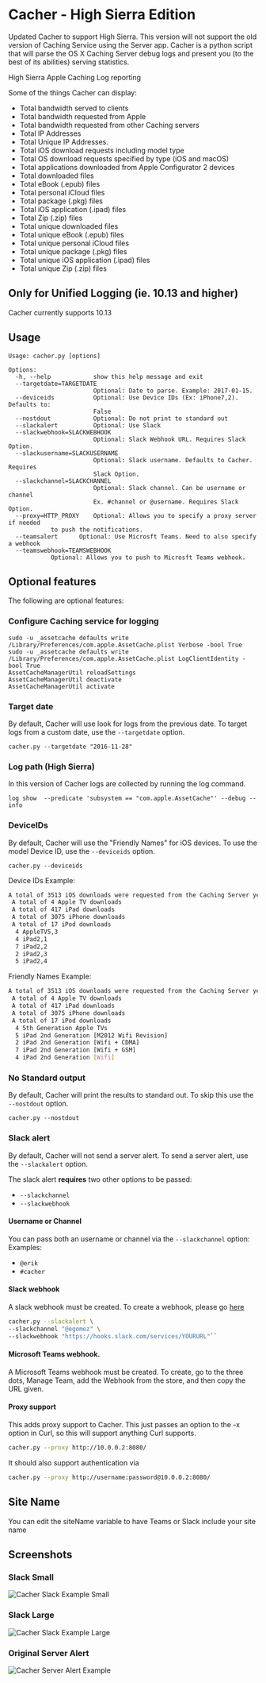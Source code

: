 # Cacher - High Sierra Edition
Updated Cacher to support High Sierra. This version will not support the old version of Caching Service using the Server app. Cacher is a python script that will parse the OS X Caching Server debug logs and present you (to the best of its abilities) serving statistics.

High Sierra Apple Caching Log reporting

Some of the things Cacher can display:
- Total bandwidth served to clients
- Total bandwidth requested from Apple
- Total bandwidth requested from other Caching servers
- Total IP Addresses
- Total Unique IP Addresses.
- Total iOS download requests including model type
- Total OS download requests specified by type (iOS and macOS)
- Total applications downloaded from Apple Configurator 2 devices
- Total downloaded files
- Total eBook (.epub) files
- Total personal iCloud files
- Total package (.pkg) files
- Total iOS application (.ipad) files
- Total Zip (.zip) files
- Total unique downloaded files
- Total unique eBook (.epub) files
- Total unique personal iCloud files
- Total unique package (.pkg) files
- Total unique iOS application (.ipad) files
- Total unique Zip (.zip) files

## Only for Unified Logging (ie. 10.13 and higher)
Cacher currently supports 10.13

## Usage
```
Usage: cacher.py [options]

Options:
  -h, --help            show this help message and exit
  --targetdate=TARGETDATE
                        Optional: Date to parse. Example: 2017-01-15.
  --deviceids           Optional: Use Device IDs (Ex: iPhone7,2). Defaults to:
                        False
  --nostdout            Optional: Do not print to standard out
  --slackalert          Optional: Use Slack
  --slackwebhook=SLACKWEBHOOK
                        Optional: Slack Webhook URL. Requires Slack Option.
  --slackusername=SLACKUSERNAME
                        Optional: Slack username. Defaults to Cacher. Requires
                        Slack Option.
  --slackchannel=SLACKCHANNEL
                        Optional: Slack channel. Can be username or channel
                        Ex. #channel or @username. Requires Slack Option.
  --proxy=HTTP_PROXY    Optional: Allows you to specify a proxy server if needed
			to push the notifications.
  --teamsalert		Optional: Use Microsft Teams. Need to also specify a webhook
  --teamswebhook=TEAMSWEBHOOK
			Optional: Allows you to push to Microsft Teams webhook.
```
## Optional features
The following are optional features:

### Configure Caching service for logging
```
sudo -u _assetcache defaults write /Library/Preferences/com.apple.AssetCache.plist Verbose -bool True
sudo -u _assetcache defaults write /Library/Preferences/com.apple.AssetCache.plist LogClientIdentity -bool True
AssetCacheManagerUtil reloadSettings
AssetCacheManagerUtil deactivate
AssetCacheManagerUtil activate
```

### Target date
By default, Cacher will use look for logs from the previous date. To target logs from a custom date, use the `--targetdate` option.

`cacher.py --targetdate "2016-11-28"`

### Log path (High Sierra)
In this version of Cacher logs are collected by running the log command.
```
log show  --predicate 'subsystem == "com.apple.AssetCache"' --debug --info
```

### DeviceIDs
By default, Cacher will use the "Friendly Names" for iOS devices. To use the model Device ID, use the `--deviceids` option.

`cacher.py --deviceids`

Device IDs Example:
``` bash
A total of 3513 iOS downloads were requested from the Caching Server yesterday consisting of:
 A total of 4 Apple TV downloads
 A total of 417 iPad downloads
 A total of 3075 iPhone downloads
 A total of 17 iPod downloads
  4 AppleTV5,3
  4 iPad2,1
  7 iPad2,2
  2 iPad2,3
  5 iPad2,4
```

Friendly Names Example:
``` bash
A total of 3513 iOS downloads were requested from the Caching Server yesterday consisting of:
 A total of 4 Apple TV downloads
 A total of 417 iPad downloads
 A total of 3075 iPhone downloads
 A total of 17 iPod downloads
  4 5th Generation Apple TVs
  5 iPad 2nd Generation [M2012 Wifi Revision]
  2 iPad 2nd Generation [Wifi + CDMA]
  7 iPad 2nd Generation [Wifi + GSM]
  4 iPad 2nd Generation [Wifi]
```

### No Standard output
By default, Cacher will print the results to standard out. To skip this use the `--nostdout` option.

`cacher.py --nostdout`

### Slack alert
By default, Cacher will not send a server alert. To send a server alert, use the `--slackalert` option.

The slack alert __requires__ two other options to be passed:
- `--slackchannel`
- `--slackwebhook`

#### Username or Channel
You can pass both an username or channel via the `--slackchannel` option:
Examples:
- `@erik`
- `#cacher`

#### Slack webhook
A slack webhook must be created. To create a webhook, please go [here](https://my.slack.com/services/new/incoming-webhook/)

``` bash
cacher.py --slackalert \
--slackchannel "@egomez" \
--slackwebhook "https://hooks.slack.com/services/YOURURL"``
```

#### Microsoft Teams webhook.

A Microsoft Teams webhook must be created. To create, go to the three dots, Manage Team, add the Webhook from the store, and then copy the URL given.

#### Proxy support

This adds proxy support to Cacher. This just passes an option to the -x option in Curl, so this will support anything Curl supports. 

``` bash
cacher.py --proxy http://10.0.0.2:8080/
```

It should also support authentication via 

``` bash
cacher.py --proxy http://username:password@10.0.0.2:8080/
```

## Site Name
You can edit the siteName variable to have Teams or Slack include your site name


## Screenshots

### Slack Small
![Cacher Slack Example Small](/images/CacherSlack_Small.png?raw=true)

### Slack Large
![Cacher Slack Example Large](/images/CacherSlack_Large.png?raw=true)

### Original Server Alert
![Cacher Server Alert Example](/images/CacherServerAlert.png?raw=true)
